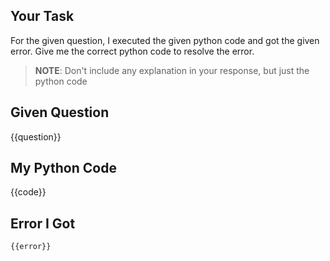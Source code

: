 ## Your Task

For the given question, I executed the given python code and got the given error. Give me the correct python code to resolve the error.

> **NOTE**: Don't include any explanation in your response, but just the python code

## Given Question

{{question}}

## My Python Code

{{code}}

## Error I Got

```bash
{{error}}
```
